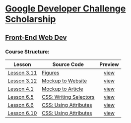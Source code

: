 # [Google Developer Challenge Scholarship](https://www.udacity.com/google-scholarships)
## [Front-End Web Dev](https://www.udacity.com/course/front-end-web-developer-nanodegree--nd001)

### Course Structure:

| Lesson | Source Code | Preview |
|--------|-------------|:-------:|
|[Lesson 3.11](https://classroom.udacity.com/courses/ud304-emea/lessons/7222405183/concepts/72233563840923) | [Figures](lessons/03.11/index.html) | [view](https://gavar.github.io/google-scholarship-front-end-web-dev/lessons/03.11/index.html)
|[Lesson 3.12](https://classroom.udacity.com/courses/ud304-emea/lessons/7222405183/concepts/72600943280923) | [Mockup to Website](lessons/03.12/index.html) | [view](https://gavar.github.io/google-scholarship-front-end-web-dev/lessons/03.12/index.html)
|[Lesson 4.1](https://classroom.udacity.com/courses/ud304-emea/lessons/c472a568-7e91-4276-ba73-abfce330b407/concepts/f5b10489-9288-4d47-9fb3-34a552bbddcc) | [Mockup to Article](lessons/04.01/index.html) | [view](https://gavar.github.io/google-scholarship-front-end-web-dev/lessons/04.01/index.html)
|[Lesson 6.5](https://classroom.udacity.com/courses/ud304-emea/lessons/7323812069/concepts/73294517320923) | [CSS: Writing Selectors](lessons/06.05/index.html) | [view](https://gavar.github.io/google-scholarship-front-end-web-dev/lessons/06.05/index.html)
|[Lesson 6.6](https://classroom.udacity.com/courses/ud304-emea/lessons/7323812069/concepts/71182299710923) | [CSS: Using Attributes](lessons/06.06/index.html) | [view](https://gavar.github.io/google-scholarship-front-end-web-dev/lessons/06.06/index.html)
|[Lesson 6.10](https://classroom.udacity.com/courses/ud304-emea/lessons/7323812069/concepts/74223546650923) | [CSS: Using Attributes](lessons/06.10/index.html) | [view](https://gavar.github.io/google-scholarship-front-end-web-dev/lessons/06.10/index.html)
